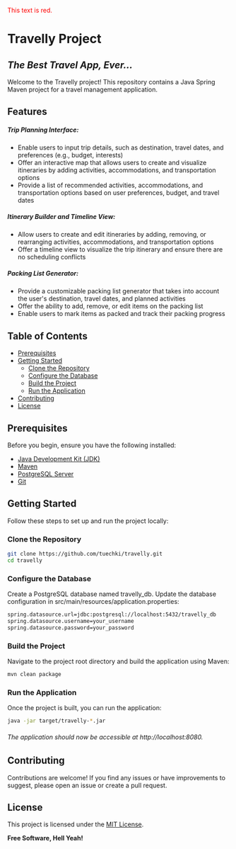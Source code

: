 <span style="color: red;"> This text is red. </span>
# Travelly Project
## _The Best Travel App, Ever..._

Welcome to the Travelly project! This repository contains a Java Spring Maven project for a travel management application.

## Features

##### Trip Planning Interface:
- Enable users to input trip details, such as destination, travel dates, and preferences
(e.g., budget, interests)
- Offer an interactive map that allows users to create and visualize itineraries by
adding activities, accommodations, and transportation options
- Provide a list of recommended activities, accommodations, and transportation
options based on user preferences, budget, and travel dates
##### Itinerary Builder and Timeline View:
-  Allow users to create and edit itineraries by adding, removing, or rearranging
activities, accommodations, and transportation options
- Offer a timeline view to visualize the trip itinerary and ensure there are no
scheduling conflicts
##### Packing List Generator:
- Provide a customizable packing list generator that takes into account the user's
destination, travel dates, and planned activities
- Offer the ability to add, remove, or edit items on the packing list
- Enable users to mark items as packed and track their packing progress


## Table of Contents
- [Prerequisites](#prerequisites)
- [Getting Started](#getting-started)
  - [Clone the Repository](#clone-the-repository)
  - [Configure the Database](#configure-the-database)
  - [Build the Project](#build-the-project)
  - [Run the Application](#run-the-application)
- [Contributing](#contributing)
- [License](#license)

## Prerequisites

Before you begin, ensure you have the following installed:

- [Java Development Kit (JDK)](https://www.oracle.com/java/technologies/javase-downloads.html)
- [Maven](https://maven.apache.org/download.cgi)
- [PostgreSQL Server](https://www.postgresql.org/download/)
- [Git](https://git-scm.com/downloads)

## Getting Started

Follow these steps to set up and run the project locally:

### Clone the Repository

```bash
git clone https://github.com/tuechki/travelly.git
cd travelly
```

### Configure the Database

Create a PostgreSQL database named travelly_db. 
Update the database configuration in src/main/resources/application.properties:

```sh
spring.datasource.url=jdbc:postgresql://localhost:5432/travelly_db
spring.datasource.username=your_username
spring.datasource.password=your_password
```



### Build the Project
Navigate to the project root directory and build the application using Maven:

```sh
mvn clean package
```


### Run the Application
Once the project is built, you can run the application:
```sh
java -jar target/travelly-*.jar
```


###### The application should now be accessible at http://localhost:8080.



## Contributing
Contributions are welcome! If you find any issues or have improvements to suggest, please open an issue or create a pull request.

## License
This project is licensed under the [MIT License](https://opensource.org/license/mit/).


**Free Software, Hell Yeah!**
